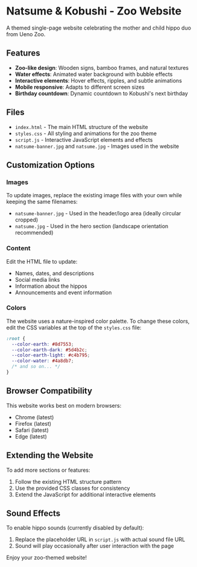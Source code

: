 # Natsume & Kobushi - Zoo Website

A themed single-page website celebrating the mother and child hippo duo from Ueno Zoo.

## Features

- **Zoo-like design**: Wooden signs, bamboo frames, and natural textures
- **Water effects**: Animated water background with bubble effects
- **Interactive elements**: Hover effects, ripples, and subtle animations
- **Mobile responsive**: Adapts to different screen sizes
- **Birthday countdown**: Dynamic countdown to Kobushi's next birthday

## Files

- `index.html` - The main HTML structure of the website
- `styles.css` - All styling and animations for the zoo theme
- `script.js` - Interactive JavaScript elements and effects
- `natsume-banner.jpg` and `natsume.jpg` - Images used in the website

## Customization Options

### Images

To update images, replace the existing image files with your own while keeping the same filenames:

- `natsume-banner.jpg` - Used in the header/logo area (ideally circular cropped)
- `natsume.jpg` - Used in the hero section (landscape orientation recommended)

### Content

Edit the HTML file to update:

- Names, dates, and descriptions
- Social media links
- Information about the hippos
- Announcements and event information

### Colors

The website uses a nature-inspired color palette. To change these colors, edit the CSS variables at the top of the `styles.css` file:

```css
:root {
  --color-earth: #8d7553;
  --color-earth-dark: #5d4b2c;
  --color-earth-light: #c4b795;
  --color-water: #4a8db7;
  /* and so on... */
}
```

## Browser Compatibility

This website works best on modern browsers:

- Chrome (latest)
- Firefox (latest)
- Safari (latest)
- Edge (latest)

## Extending the Website

To add more sections or features:

1. Follow the existing HTML structure pattern
2. Use the provided CSS classes for consistency
3. Extend the JavaScript for additional interactive elements

## Sound Effects

To enable hippo sounds (currently disabled by default):

1. Replace the placeholder URL in `script.js` with actual sound file URL
2. Sound will play occasionally after user interaction with the page

Enjoy your zoo-themed website!
